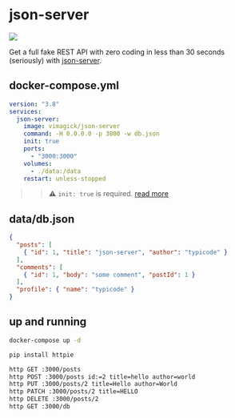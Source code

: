 json-server
===========

![](https://badge.imagelayers.io/vimagick/json-server:latest.svg)

Get a full fake REST API with zero coding in less than 30 seconds (seriously) with [json-server][1].

## docker-compose.yml

```yaml
version: "3.8"
services:
  json-server:
    image: vimagick/json-server
    command: -H 0.0.0.0 -p 3000 -w db.json
    init: true
    ports:
      - "3000:3000"
    volumes:
      - ./data:/data
    restart: unless-stopped
```

>> :warning: `init: true` is required. [read more][2]

## data/db.json

```json
{
  "posts": [
    { "id": 1, "title": "json-server", "author": "typicode" }
  ],
  "comments": [
    { "id": 1, "body": "some comment", "postId": 1 }
  ],
  "profile": { "name": "typicode" }
}
```

## up and running

```bash
docker-compose up -d

pip install httpie

http GET :3000/posts
http POST :3000/posts id:=2 title=hello author=world
http PUT :3000/posts/2 title=Hello author=World
http PATCH :3000/posts/2 title=HELLO
http DELETE :3000/posts/2
http GET :3000/db
```

[1]: https://github.com/typicode/json-server
[2]: https://developpaper.com/avoid-running-nodejs-as-pid-1-under-the-docker-image/
